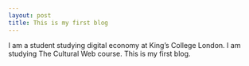 ```yaml
---
layout: post
title: This is my first blog
---
```


I am a student studying digital economy at King’s College London. I am studying The Cultural Web course. This is my first blog.
